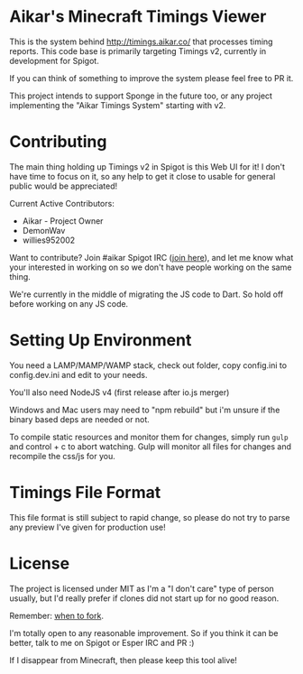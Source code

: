 Aikar's Minecraft Timings Viewer
=======

This is the system behind <http://timings.aikar.co/> that processes timing reports.
This code base is primarily targeting Timings v2, currently in development for Spigot.

If you can think of something to improve the system please feel free to PR it.

This project intends to support Sponge in the future too, or any project implementing the "Aikar Timings System" starting with v2. 

Contributing
======

The main thing holding up Timings v2 in Spigot is this Web UI for it! I don't have time to focus on it, so any help to get it close to usable for general public would be appreciated!

Current Active Contributors:
  - Aikar - Project Owner
  - DemonWav
  - willies952002

Want to contribute? Join #aikar Spigot IRC ([join here](https://irc.spi.gt/iris/?channels=#aikar)), 
and let me know what your interested in working on so we don't have people working on the same thing.

We're currently in the middle of migrating the JS code to Dart. So hold off before working on any JS code.

Setting Up Environment
=====
You need a LAMP/MAMP/WAMP stack, check out folder, copy config.ini to config.dev.ini and edit to your needs.

You'll also need NodeJS v4 (first release after io.js merger)

Windows and Mac users may need to "npm rebuild" but i'm unsure if the binary based deps are needed or not.

To compile static resources and monitor them for changes, simply run `gulp` and control + c to abort watching.
Gulp will monitor all files for changes and recompile the css/js for you.


Timings File Format
======
This file format is still subject to rapid change, so please do not try to parse any preview I've given for production use!

License
======
The project is licensed under MIT as I'm a "I don't care" type of person usually, but I'd really prefer if clones did not start up for no good reason.

Remember: [when to fork](http://jamesdixon.wordpress.com/forking-protocol-why-when-and-how-to-fork-an-open-source-project/).

I'm totally open to any reasonable improvement. So if you think it can be better, talk to me on Spigot or Esper IRC and PR :)

If I disappear from Minecraft, then please keep this tool alive!
